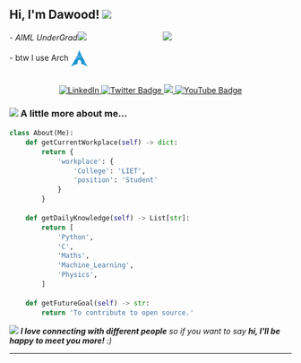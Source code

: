 <!DOCTYPE html>
<html>
<h2> Hi, I'm Dawood! <img src="https://media.giphy.com/media/mGcNjsfWAjY5AEZNw6/giphy.gif" width="50"></h2>
<img align='right' src="https://media.giphy.com/media/4Zgy9QqzWU8C3ugvCa/giphy.gif" width="230">
<p><em>- AIML UnderGrad<img src="https://media.giphy.com/media/fYSnHlufseco8Fh93Z/giphy.gif" width="30">
</em></p>
- btw I use Arch <a href="https://archlinux.org/">
  <img src="assets/arch.svg" height="30" align="center" alt="Arch Linux">
</a><br><br>

<p align="center">
  <a href="https://www.linkedin.com/in/thewood-khan/">
    <img src="https://img.shields.io/badge/linkedin-0a66c2.svg" alt="LinkedIn">
  </a>
 <a href="https://twitter.com/thewoodhere">
     <img src="https://img.shields.io/badge/Twitter-blue?style=flat-square&logo=twitter&logoColor=white" alt="Twitter Badge">
 </a>
  <a href="https://thewood.hashnode.dev/">
    <img src="https://img.shields.io/badge/hashnode-%23FF4500.svg">
  </a>
  <a href="https://www.youtube.com/@Rexthehuman">
      <img src="https://img.shields.io/badge/YouTube-FF0000?style=flat-square&logo=youtube&logoColor=white" alt="YouTube Badge">
  </a>
</p>




### <img src="https://media.giphy.com/media/VgCDAzcKvsR6OM0uWg/giphy.gif" width="50"> A little more about me...  

```python
class About(Me):
    def getCurrentWorkplace(self) -> dict:
        return {
            'workplace': {
                'College': 'LIET',
                'position': 'Student'
            }
        }

    def getDailyKnowledge(self) -> List[str]:
        return [
            'Python',
            'C',
            'Maths',
            'Machine_Learning',
            'Physics',
        ]

    def getFutureGoal(self) -> str:
        return 'To contribute to open source.'

```

<img src="https://media.giphy.com/media/LnQjpWaON8nhr21vNW/giphy.gif" width="60"> <em><b>I love connecting with different people</b> so if you want to say <b>hi, I'll be happy to meet you more!</b> :)</em>

---

</html>
